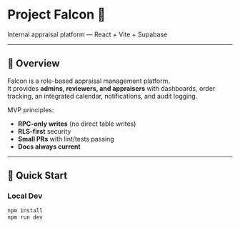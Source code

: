 # Project Falcon 🦅  
Internal appraisal platform — React + Vite + Supabase

---

## 📌 Overview
Falcon is a role-based appraisal management platform.  
It provides **admins, reviewers, and appraisers** with dashboards, order tracking, an integrated calendar, notifications, and audit logging.  

MVP principles:  
- **RPC-only writes** (no direct table writes)  
- **RLS-first** security  
- **Small PRs** with lint/tests passing  
- **Docs always current**  

---

## 🚀 Quick Start

### Local Dev
```bash
npm install
npm run dev

